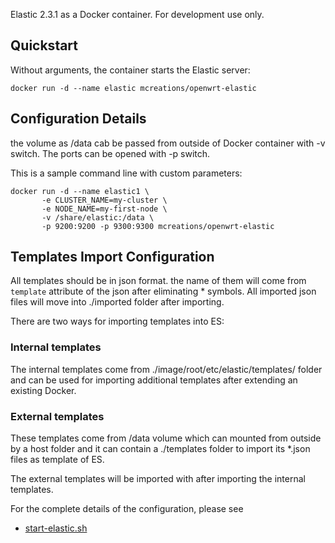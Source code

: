 Elastic 2.3.1 as a Docker container. For development use only.

## Quickstart
Without arguments, the container starts the Elastic server:

```
docker run -d --name elastic mcreations/openwrt-elastic
```

## Configuration Details
the volume as /data cab be passed from outside of Docker container with -v switch.
The ports can be opened  with -p switch.

This is a sample command line with custom parameters:

```
docker run -d --name elastic1 \
       -e CLUSTER_NAME=my-cluster \
       -e NODE_NAME=my-first-node \
       -v /share/elastic:/data \
       -p 9200:9200 -p 9300:9300 mcreations/openwrt-elastic
```

## Templates Import Configuration
All templates should be in json format. the name of them will come from ```template``` attribute of the json after eliminating * symbols.
All imported json files will move into ./imported folder after importing.

There are two ways for importing templates into ES:

### Internal templates
The internal templates come from ./image/root/etc/elastic/templates/ folder and can be used for importing additional templates after extending an existing Docker.

### External templates
These templates come from /data volume which can mounted from outside by a host folder and it can contain a ./templates folder to import its *.json files as template of ES.

The external templates will be imported with after importing the internal templates.

For the complete details of the configuration, please see

- [start-elastic.sh](https://github.com/m-creations/docker-openwrt-elastic/blob/master/image/root/start-elastic.sh)
